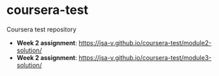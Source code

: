 # coursera-test
Coursera test repository

- **Week 2 assignment**: https://jsa-v.github.io/coursera-test/module2-solution/
- **Week 2 assignment**: https://jsa-v.github.io/coursera-test/module3-solution/
